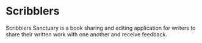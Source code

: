 # Scribblers

Scribblers Sanctuary is a book sharing and editing application for writers to share their written work with one another and receive feedback.
